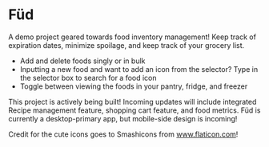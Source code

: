 # Füd 
A demo project geared towards food inventory management! Keep track of expiration dates, minimize spoilage, and keep track of your grocery list. 
* Add and delete foods singly or in bulk
* Inputting a new food and want to add an icon from the selector? Type in the selector box to search for a food icon
* Toggle between viewing the foods in your pantry, fridge, and freezer

This project is actively being built! Incoming updates will include integrated Recipe management feature, shopping cart feature, and food metrics.
Füd is currently a desktop-primary app, but mobile-side design is incoming!

Credit for the cute icons goes to Smashicons from www.flaticon.com!
